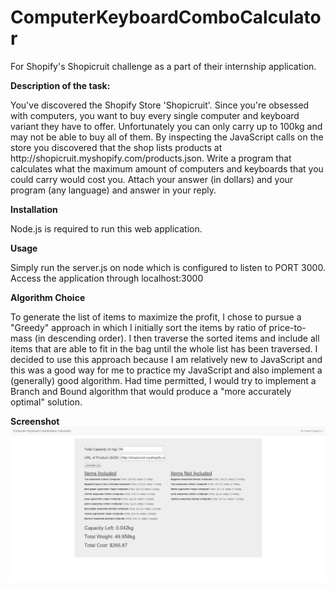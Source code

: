 # ComputerKeyboardComboCalculator
<p>For Shopify's Shopicruit challenge as a part of their internship application.</p>
<b> Description of the task: </b>
<p>You've discovered the Shopify Store 'Shopicruit'. Since you're obsessed with computers, you want to buy every 
single computer and keyboard variant they have to offer. Unfortunately you can only carry up to 100kg and may not 
be able to buy all of them. By inspecting the JavaScript calls on the store you discovered that the shop lists 
products at http://shopicruit.myshopify.com/products.json. Write a program that calculates what the maximum amount 
of computers and keyboards that you could carry would cost you. Attach your answer (in dollars) and your program 
(any language) and answer in your reply.</p>

<b> Installation </b>
<p>Node.js is required to run this web application.</p>

<b> Usage </b>
<p>Simply run the server.js on node which is configured to listen to PORT 3000. Access the application through localhost:3000</p>

<b> Algorithm Choice </b>
<p> To generate the list of items to maximize the profit, I chose to pursue a "Greedy" approach in which I initially sort the items by ratio of price-to-mass (in descending order). I then traverse the sorted items and include all items that are able to fit in the bag until the whole list has been traversed. I decided to use this approach because I am relatively new to JavaScript and this was a good way for me to practice my JavaScript and also implement a (generally) good algorithm. Had time permitted, I would try to implement a Branch and Bound algorithm that would produce a "more accurately optimal" solution.</p>

<b> Screenshot </b>
![Alt text](/img/demo.png?raw=true)
